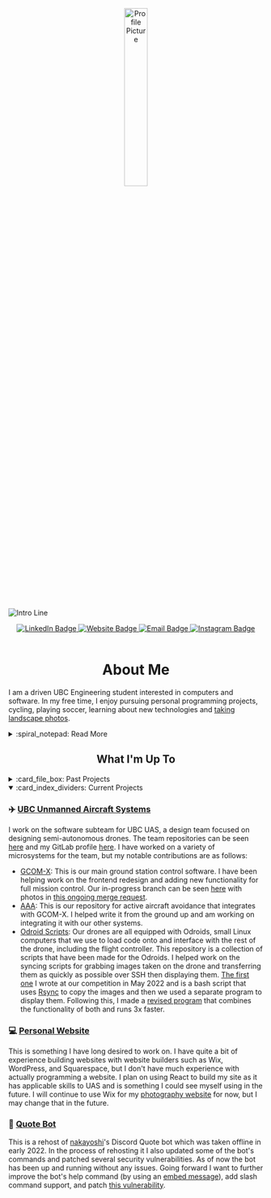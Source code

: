<p id="profile-picture" align="center">
  <img width=30% src="https://github.com/ElioDiNino/ElioDiNino/blob/master/profile.png" alt="Profile Picture">
</p>

![Intro Line](https://github.com/ElioDiNino/ElioDiNino/blob/master/intro.gif)

<div id="badges" align="center">
  <a href="https://www.linkedin.com/in/eliodinino/">
    <img src="https://img.shields.io/badge/LinkedIn-22242d?logo=linkedin&logoColor=white&style=for-the-badge" alt="LinkedIn Badge">
  </a>
  <a href="https://eliodinino.com">
    <img src="https://img.shields.io/badge/website-22242d?style=for-the-badge&logo=Google-chrome&logoColor=white" alt="Website Badge">
  </a>
  <a href="mailto:contact@eliodinino.com">
    <img src="https://img.shields.io/badge/Email-22242d?style=for-the-badge&logo=gmail&logoColor=white" alt="Email Badge">
  </a>
  <a href="https://www.instagram.com/eliodinino/">
    <img src="https://img.shields.io/badge/Instagram-22242d?logo=instagram&logoColor=white&style=for-the-badge" alt="Instagram Badge">
  </a>
</div>

<br/>

<h1 align="center">About Me</h1>

I am a driven UBC Engineering student interested in computers and software. In my free time, I enjoy pursuing personal programming projects, cycling, playing soccer, learning about new technologies and [taking landscape photos](https://photography.eliodinino.com).

<details>
  <summary>:spiral_notepad: Read More</summary>
  
  <br/>
  
  One of my values is to always continue learning. To uphold this, I pursue projects that require me to learn new skills and I seek new experiences, often outside of my comfort zone. I also look to meet new people and challenge myself whenever I can. I believe that this continuous learning and seeking of challenges is important to my growth and adaptability.
  
  My hard-working nature and natural leadership skills make me a valuable team member who can both listen and lead if needed. Furthermore, my attention to detail and organizational skills contribute to the timely completion of high-quality deliverables. As a result of these core attributes, along with my past experiences and promising future, I was awarded full-ride scholarships to both UBC and McMaster University.

  
  ## :dart: Professional Goal
  I hope to use my current and future skills to pursue a career in the Computer Engineering field. To get there I am looking to try many different roles through co-ops and volunteering opportunities at UBC. Following this, I will seek a career that I am passionate about and one that makes a positive impact on the world.
  
</details>

<h2 align="center">What I'm Up To</h2>
<details>
  <summary>:card_file_box: Past Projects</summary>
  
  ### :robot: [Autonomous Claw](https://github.com/ElioDiNino/Autonomous-Claw)
  This is a collection of the programming work that went into the autonomous claw project for UBC's APSC 101. The goal of the project was to semi-autonomously pick up objects of different sizes and weights and transport them to a drop-off location accurately and efficiently.
  
  ### :abacus: [Harvard's CS50](https://github.com/ElioDiNino/CS50)
  This is a collection of the code I wrote for [Harvard's CS50](https://cs50.harvard.edu/) that I am proud of and that was of interest to me. I took part in the course during the [Spring 2021 session](https://cs50.harvard.edu/college/2021/spring/).
  
  ### :shield: [UBC Bot](https://github.com/ElioDiNino/UBC-Bot)
  This was my friend and I's final project for CS50. It is a basic Discord moderation bot that has a mix of different commands. It is quite basic but we used it as a way to learn about Discord.js and learn the basics for future Discord bot projects.
  
  ### :pencil2: [Scratch](https://scratch.mit.edu/projects/426417770)
  This is the Scratch project I made as part of CS50's [Week 0 tasks](https://cs50.harvard.edu/college/2021/spring/psets/0/scratch/). It is a simple but fun game with randomized music and an infinite scrolling background.
  
  ### :snake: [Python Learning](https://github.com/ElioDiNino/Python-Learning)
  This is a collection of the Python code I wrote for a high school programming class where we followed the lessons and tasks from [Program Arcade Games](http://programarcadegames.com/). At the end I also did a final project exploring machine learning using the [Titanic dataset](https://www.kaggle.com/c/titanic).
  
  ### :joystick: [OpenProcessing](https://openprocessing.org/user/143581)
  This is a site I used as part of one of my high school programming classes. It uses [p5js](https://p5js.org/) and I used it to make a couple of different games and get experience with object-oriented programming and other common programming principles.
  
  ---
  
</details>

<details open>
  <summary>:card_index_dividers: Current Projects</summary>
  
  ### :airplane: [UBC Unmanned Aircraft Systems](https://ubcuas.com)
  I work on the software subteam for UBC UAS, a design team focused on designing semi-autonomous drones. The team repositories can be seen [here](https://gitlab.com/ubcuas) and my GitLab profile [here](https://gitlab.com/ElioDiNino). I have worked on a variety of microsystems for the team, but my notable contributions are as follows:
  - [GCOM-X](https://gitlab.com/ubcuas/gcom-x): This is our main ground station control software. I have been helping work on the frontend redesign and adding new functionality for full mission control. Our in-progress branch can be seen [here](https://gitlab.com/ubcuas/gcom-x/-/tree/47-gcom-overhaul) with photos in [this ongoing merge request](https://gitlab.com/ubcuas/gcom-x/-/merge_requests/55).
  - [AAA](https://gitlab.com/ubcuas/aaa): This is our repository for active aircraft avoidance that integrates with GCOM-X. I helped write it from the ground up and am working on integrating it with our other systems.
  - [Odroid Scripts](https://gitlab.com/ubcuas/odroid-scripts): Our drones are all equipped with Odroids, small Linux computers that we use to load code onto and interface with the rest of the drone, including the flight controller. This repository is a collection of scripts that have been made for the Odroids. I helped work on the syncing scripts for grabbing images taken on the drone and transferring them as quickly as possible over SSH then displaying them. [The first one](https://gitlab.com/ubcuas/odroid-scripts/-/blob/master/syncing.sh) I wrote at our competition in May 2022 and is a bash script that uses [Rsync](https://rsync.samba.org/) to copy the images and then we used a separate program to display them. Following this, I made a [revised program](https://gitlab.com/ubcuas/odroid-scripts/-/blob/master/syncing.py) that combines the functionality of both and runs 3x faster.

  ### :computer: [Personal Website](https://github.com/ElioDiNino/eliodinino.com)
  This is something I have long desired to work on. I have quite a bit of experience building websites with website builders such as Wix, WordPress, and Squarespace, but I don't have much experience with actually programming a website. I plan on using React to build my site as it has applicable skills to UAS and is something I could see myself using in the future. I will continue to use Wix for my [photography website](https://photography.eliodinino.com) for now, but I may change that in the future.
  
  ### :robot: [Quote Bot](https://github.com/ElioDiNino/Quote)
  This is a rehost of [nakayoshi](https://github.com/nakayoshi)'s Discord Quote bot which was taken offline in early 2022. In the process of rehosting it I also updated some of the bot's commands and patched several security vulnerabilities. As of now the bot has been up and running without any issues. Going forward I want to further improve the bot's help command (by using an [embed message](https://discordjs.guide/popular-topics/embeds.html#embed-preview)), add slash command support, and patch [this vulnerability](https://github.com/nakayoshi/quote/issues/5).
  
</details>

<!-- <div id="language-stats" align="center">
  <img src="https://github-readme-stats.vercel.app/api/top-langs/?username=ElioDiNino&layout=compact&langs_count=6&bg_color=22242d&hide_border=true&text_color=c9d1d9&title_color=c9d1d9">
</div> -->

<!--
Ideas:
- 🔭 I’m currently working on ...
- 🌱 I’m currently learning ...
- 👯 I’m looking to collaborate on ...
- 🤔 I’m looking for help with ...
- 💬 Ask me about ...
- 📫 How to reach me: ...
- 😄 Pronouns: ...
- ⚡ Fun fact: ...
-->
